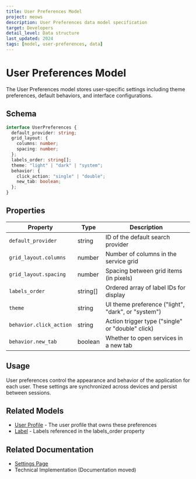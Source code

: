 ```yaml
---
title: User Preferences Model
project: meows
description: User Preferences data model specification
target: Developers
detail_level: Data structure
last_updated: 2024
tags: [model, user-preferences, data]
---
```


# User Preferences Model

The User Preferences model stores user-specific settings including theme preferences, default behaviors, and interface configurations.

## Schema

```typescript
interface UserPreferences {
  default_provider: string;
  grid_layout: {
    columns: number;
    spacing: number;
  };
  labels_order: string[];
  theme: "light" | "dark" | "system";
  behavior: {
    click_action: "single" | "double";
    new_tab: boolean;
  };
}
```

## Properties

| Property                | Type     | Description                                        |
| ----------------------- | -------- | -------------------------------------------------- |
| `default_provider`      | string   | ID of the default search provider                  |
| `grid_layout.columns`   | number   | Number of columns in the service grid              |
| `grid_layout.spacing`   | number   | Spacing between grid items (in pixels)             |
| `labels_order`          | string[] | Ordered array of label IDs for display             |
| `theme`                 | string   | UI theme preference ("light", "dark", or "system") |
| `behavior.click_action` | string   | Action trigger type ("single" or "double" click)   |
| `behavior.new_tab`      | boolean  | Whether to open services in a new tab              |

## Usage

User preferences control the appearance and behavior of the application for each user. These settings are synchronized across devices and persist between sessions.

## Related Models

- [User Profile](user-profile.md) - The user profile that owns these preferences
- [Label](label.md) - Labels referenced in the labels_order property

## Related Documentation

- [Settings Page](../pages/settings.md)
- Technical Implementation (Documentation moved)
